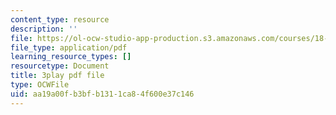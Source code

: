```yaml
---
content_type: resource
description: ''
file: https://ol-ocw-studio-app-production.s3.amazonaws.com/courses/18-01sc-single-variable-calculus-fall-2010/aa19a00fb3bfb1311ca84f600e37c146_--lPz7VFnKI.pdf
file_type: application/pdf
learning_resource_types: []
resourcetype: Document
title: 3play pdf file
type: OCWFile
uid: aa19a00f-b3bf-b131-1ca8-4f600e37c146
---
```

